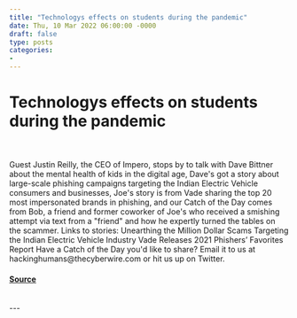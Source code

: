 ```yaml
---
title: "Technologys effects on students during the pandemic"
date: Thu, 10 Mar 2022 06:00:00 -0000
draft: false
type: posts
categories: 
- 
---
```

# Technologys effects on students during the pandemic

<br/>

<br/>
Guest Justin Reilly, the CEO of Impero, stops by to talk with Dave Bittner about the mental health of kids in the digital age, Dave's got a story about large-scale phishing campaigns targeting the Indian Electric Vehicle consumers and businesses, Joe's story is from Vade sharing the top 20 most impersonated brands in phishing, and our Catch of the Day comes from Bob, a friend and former coworker of Joe's who received a smishing attempt via text from a "friend" and how he expertly turned the tables on the scammer. Links to stories: Unearthing the Million Dollar Scams Targeting the Indian Electric Vehicle Industry Vade Releases 2021 Phishers’ Favorites Report Have a Catch of the Day you'd like to share? Email it to us at hackinghumans@thecyberwire.com or hit us up on Twitter.

#### [Source](https://thecyberwire.com/podcasts/hacking-humans/187/notes)

<br/>
---
